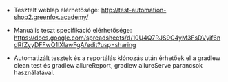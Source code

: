 - Tesztelt weblap elérhetősége: http://test-automation-shop2.greenfox.academy/


- Manuális teszt specifikáció elérhetősége:
	https://docs.google.com/spreadsheets/d/10U4Q7RJS9C4yM3FsDVyif6ndRfZyyDFFwQ1lXlawFgA/edit?usp=sharing


- Automatizált tesztek és a reportálás klónozás után érhetőek el a gradlew clean test és gradlew allureReport, gradlew allureServe parancsok használatával.
